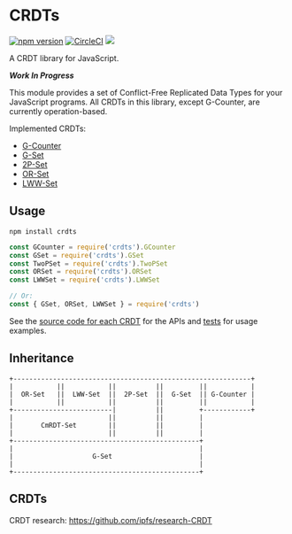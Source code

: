 # CRDTs

[![npm version](https://badge.fury.io/js/crdts.svg)](https://www.npmjs.com/package/crdts)
[![CircleCI](https://circleci.com/gh/orbitdb/crdts.svg?style=shield)](https://circleci.com/gh/orbitdb/crdts)
[![](https://img.shields.io/badge/freenode-%23orbitdb-blue.svg?style=flat-square)](http://webchat.freenode.net/?channels=%23orbitdb)

A CRDT library for JavaScript.

***Work In Progress***

This module provides a set of Conflict-Free Replicated Data Types for your JavaScript programs. All CRDTs in this library, except G-Counter, are currently operation-based.

Implemented CRDTs:

- [G-Counter](https://github.com/orbitdb/crdts/blob/master/src/G-Counter.js)
- [G-Set](https://github.com/orbitdb/crdts/blob/master/src/G-Set.js)
- [2P-Set](https://github.com/orbitdb/crdts/blob/master/src/2P-Set.js)
- [OR-Set](https://github.com/orbitdb/crdts/blob/master/src/OR-Set.js)
- [LWW-Set](https://github.com/orbitdb/crdts/blob/master/src/LWW-Set.js)

## Usage
```
npm install crdts
```

```javascript
const GCounter = require('crdts').GCounter
const GSet = require('crdts').GSet
const TwoPSet = require('crdts').TwoPSet
const ORSet = require('crdts').ORSet
const LWWSet = require('crdts').LWWSet

// Or:
const { GSet, ORSet, LWWSet } = require('crdts')
```

See the [source code for each CRDT](https://github.com/orbitdb/crdts/blob/master/src) for the APIs and [tests](https://github.com/orbitdb/crdts/blob/master/test/) for usage examples.

## Inheritance

```
+------------------------------------------------------------+
|           ||           ||          ||         ||           |
|  OR-Set   ||  LWW-Set  ||  2P-Set  ||  G-Set  || G-Counter |
|           ||           ||          ||         ||           |
+-------------------------|          ||         +------------+
|                        ||          ||         |
|       CmRDT-Set        ||          ||         |
|                        ||          ||         |
+-----------------------------------------------+
|                                               |
|                    G-Set                      |
|                                               |
+-----------------------------------------------+
```

## CRDTs

CRDT research:
https://github.com/ipfs/research-CRDT
